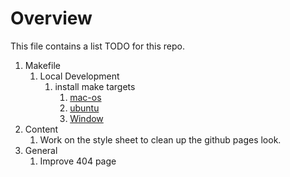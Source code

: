 # Overview

This file contains a list TODO for this repo.

1. Makefile
   1. Local Development
      1. install make targets
         1. [mac-os](https://jekyllrb.com/docs/installation/macos/)
         1. [ubuntu](https://jekyllrb.com/docs/installation/ubuntu/)
         1. [Window](https://jekyllrb.com/docs/installation/windows/)
1. Content
   1. Work on the style sheet to clean up the github pages look.
1. General
   1. Improve 404 page
